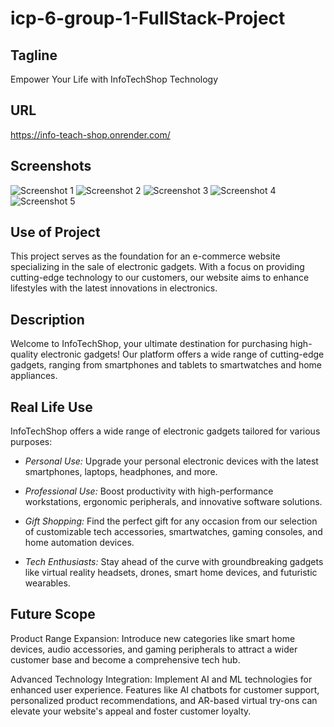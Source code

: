 # icp-6-group-1-FullStack-Project

## Tagline
Empower Your Life with InfoTechShop Technology

## URL
https://info-teach-shop.onrender.com/

## Screenshots
![Screenshot 1](./readme-img/Home.png)
![Screenshot 2](./readme-img/About.png)
![Screenshot 3](./readme-img/Contact.png)
![Screenshot 4](./readme-img/Tablet.png)
![Screenshot 5](./readme-img/Admin-Dashboard.png)


## Use of Project
This project serves as the foundation for an e-commerce website specializing in the sale of electronic gadgets. With a focus on providing cutting-edge technology to our customers, our website aims to enhance lifestyles with the latest innovations in electronics.


## Description
Welcome to InfoTechShop, your ultimate destination for purchasing high-quality electronic gadgets! Our platform offers a wide range of cutting-edge gadgets, ranging from smartphones and tablets to smartwatches and home appliances.


## Real Life Use
InfoTechShop offers a wide range of electronic gadgets tailored for various purposes:

- *Personal Use:* Upgrade your personal electronic devices with the latest smartphones, laptops, headphones, and more.
  
- *Professional Use:* Boost productivity with high-performance workstations, ergonomic peripherals, and innovative software solutions.
  
- *Gift Shopping:* Find the perfect gift for any occasion from our selection of customizable tech accessories, smartwatches, gaming consoles, and home automation devices.
  
- *Tech Enthusiasts:* Stay ahead of the curve with groundbreaking gadgets like virtual reality headsets, drones, smart home devices, and futuristic wearables.


## Future Scope
Product Range Expansion: Introduce new categories like smart home devices, audio accessories, and gaming peripherals to attract a wider customer base and become a comprehensive tech hub.

Advanced Technology Integration: Implement AI and ML technologies for enhanced user experience. Features like AI chatbots for customer support, personalized product recommendations, and AR-based virtual try-ons can elevate your website's appeal and foster customer loyalty.